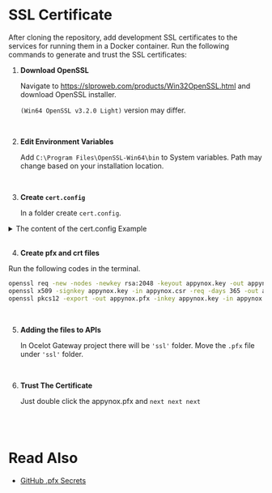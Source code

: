 # SSL Certificate

After cloning the repository, add development SSL certificates to the services for running them in a Docker container. Run the following commands to generate and trust the SSL certificates:

1. **Download OpenSSL**

   Navigate to https://slproweb.com/products/Win32OpenSSL.html and download OpenSSL installer.

   `(Win64 OpenSSL v3.2.0 Light)` version may differ.

<br>

2. **Edit Environment Variables**

   Add `C:\Program Files\OpenSSL-Win64\bin` to System variables. Path may change based on your installation location.

<br>

3. **Create `cert.config`**

   In a folder create `cert.config`.

<details>
    <summary>The content of the cert.config Example</summary>

```config
[req]
default_bits = 2048
prompt = no
default_md = sha256
x509_extensions = v3_req
distinguished_name = dn

[dn]
C=TR
ST=Sakarya
L=Sakarya
O=HappiSoftware
OU=NeonNinjas
emailAddress=happisoftware@gmail.com
CN = localhost

[v3_req]
subjectAltName = @alt_names

[alt_names]
DNS.1 = localhost
DNS.2 = appynox-gateway-ocelotgateway
```

</details>

<br>

4. **Create pfx and crt files**

Run the following codes in the terminal.

```bash
openssl req -new -nodes -newkey rsa:2048 -keyout appynox.key -out appynox.csr -config cert.config
openssl x509 -signkey appynox.key -in appynox.csr -req -days 365 -out appynox.crt -extfile cert.config -extensions v3_req
openssl pkcs12 -export -out appynox.pfx -inkey appynox.key -in appynox.crt -password pass:happi2023
```

<br>

5. **Adding the files to APIs**

   In Ocelot Gateway project there will be `'ssl'` folder. Move the `.pfx` file under `'ssl'` folder.

<br>

6. **Trust The Certificate**

   Just double click the appynox.pfx and `next next next`

<br>
<br>

# Read Also

- [GitHub .pfx Secrets](github.md#add-pfx-secrets-to-github-for-workflow)
